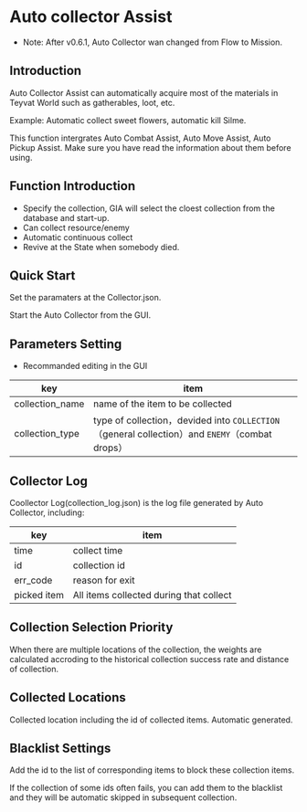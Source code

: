 # Auto collector Assist

- Note: After v0.6.1, Auto Collector wan changed from Flow to Mission.

## Introduction

Auto Collector Assist can automatically acquire most of the materials in Teyvat World such as gatherables, loot, etc.

Example: Automatic collect sweet flowers, automatic kill Silme.

This function intergrates Auto Combat Assist, Auto Move Assist, Auto Pickup Assist. Make sure you have read the information about them before using.

## Function Introduction

- Specify the collection, GIA will select the cloest collection from the database and start-up.
- Can collect resource/enemy
- Automatic continuous collect
- Revive at the State when somebody died.

## Quick Start

Set the paramaters at the Collector.json.

Start the Auto Collector from the GUI.

## Parameters Setting

- Recommanded editing in the GUI

| key             | item                                                                                      |
| --------------- | ----------------------------------------------------------------------------------------- |
| collection_name | name of the item to be collected                                                          |
| collection_type | type of collection，devided into `COLLECTION`（general collection）and `ENEMY`（combat drops） |

## Collector Log

Coollector Log(collection_log.json) is the log file generated by Auto Collector, including:

| key         | item                                    |
| ----------- | --------------------------------------- |
| time        | collect time                            |
| id          | collection id                           |
| err_code    | reason for exit                         |
| picked item | All items collected during that collect |

## Collection Selection Priority

When there are multiple locations of the collection, the weights are calculated accroding to the historical collection success rate and distance of collection.

## Collected Locations

Collected location including the id of collected items. Automatic generated.

## Blacklist Settings

Add the id to the list of corresponding items to block these collection items.

If the collection of some ids often fails, you can add them to the blacklist and they will be automatic skipped in subsequent collection.
